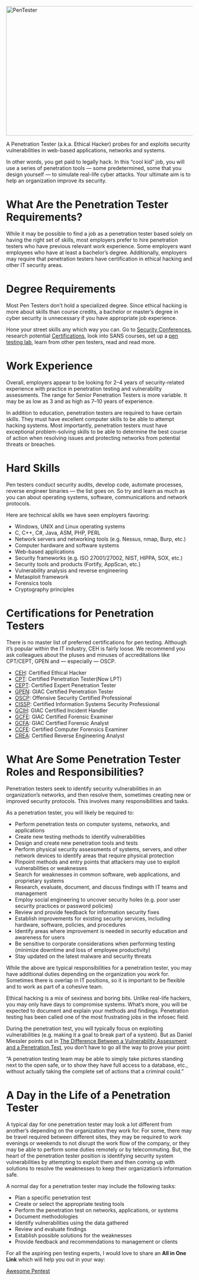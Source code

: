 <img src="https://user-images.githubusercontent.com/24914913/78010341-e1774980-735f-11ea-8c3e-d477b87e363e.png" alt="PenTester" width= "600px" height="350vh">

A Penetration Tester (a.k.a. Ethical Hacker) probes for and exploits security vulnerabilities in web-based applications, networks and systems.

In other words, you get paid to legally hack. In this “cool kid” job, you will use a series of penetration tools — 
some predetermined, some that you design yourself — to simulate real-life cyber attacks. 
Your ultimate aim is to help an organization improve its security.

# What Are the Penetration Tester Requirements?

While it may be possible to find a job as a penetration tester based solely on having the right set of skills, most employers prefer to hire penetration testers 
who have previous relevant work experience. Some employers want employees who have at least a bachelor’s degree. 
Additionally, employers may require that penetration testers have certification in ethical hacking and other IT security areas.

# Degree Requirements

Most Pen Testers don’t hold a specialized degree. 
Since ethical hacking is more about skills than course credits, a bachelor or master’s degree in cyber security is unnecessary if you have appropriate job experience.

Hone your street skills any which way you can. Go to [Security Conferences](https://www.cyberdegrees.org/resources/the-big-list/), 
research potential [Certifications](#Certifications-for-Penetration-Testers), look into SANS courses, set up a [pen testing lab](https://github.com/kaiiyer/awesome-vulnerable/), learn from other pen testers, read and read more.

# Work Experience

Overall, employers appear to be looking for 2–4 years of security-related experience with practice in penetration testing and vulnerability assessments. 
The range for Senior Penetration Testers is more variable. It may be as low as 3 and as high as 7–10 years of experience.

In addition to education, penetration testers are required to have certain skills. They must have excellent computer skills to be able to attempt hacking systems. 
Most importantly, penetration testers must have exceptional problem-solving skills to be able to determine the best course of action when resolving issues and protecting networks from potential threats or breaches.

# Hard Skills

Pen testers conduct security audits, develop code, automate processes, reverse engineer binaries — the list goes on. 
So try and learn as much as you can about operating systems, software, communications and network protocols.

Here are technical skills we have seen employers favoring:

  -  Windows, UNIX and Linux operating systems
  -  C, C++, C#, Java, ASM, PHP, PERL
  -  Network servers and networking tools (e.g. Nessus, nmap, Burp, etc.)
  -  Computer hardware and software systems
  -  Web-based applications
  -  Security frameworks (e.g. ISO 27001/27002, NIST, HIPPA, SOX, etc.)
  -  Security tools and products (Fortify, AppScan, etc.)
  -  Vulnerability analysis and reverse engineering
  -  Metasploit framework
  -  Forensics tools
  -  Cryptography principles

# Certifications for Penetration Testers

There is no master list of preferred certifications for pen testing. Although it’s popular within the IT industry, CEH is fairly loose. We recommend you ask colleagues about the pluses and minuses of accreditations like CPT/CEPT, GPEN and — especially — OSCP.

  -  [CEH](https://www.eccouncil.org/Certification/certified-ethical-hacker): Certified Ethical Hacker
  -  [CPT](https://www.iacertification.org/cpt_certified_penetration_tester.html): Certified Penetration Tester(Now LPT)
  -  [CEPT](https://www.iacertification.org/cept_certified_expert_penetration_tester.html): Certified Expert Penetration Tester
  -  [GPEN](https://www.giac.org/certification/penetration-tester-gpen): GIAC Certified Penetration Tester
  -  [OSCP](https://www.offensive-security.com/information-security-certifications/oscp-offensive-security-certified-professional/): Offensive Security Certified Professional
  -  [CISSP](https://www.isc2.org/cissp/default.aspx): Certified Information Systems Security Professional
  -  [GCIH](https://www.giac.org/certification/certified-incident-handler-gcih): GIAC Certified Incident Handler
  -  [GCFE](https://www.giac.org/certification/certified-forensic-examiner-gcfe): GIAC Certified Forensic Examiner
  -  [GCFA](https://www.giac.org/certification/certified-forensic-analyst-gcfa): GIAC Certified Forensic Analyst
  -  [CCFE](http://www.iacertification.org/ccfe_certified_computer_forensics_examiner.html): Certified Computer Forensics Examiner
  -  [CREA](http://www.iacertification.org/crea_certified_reverse_engineering_analyst.html): Certified Reverse Engineering Analyst

# What Are Some Penetration Tester Roles and Responsibilities?

Penetration testers seek to identify security vulnerabilities in an organization’s networks, and then resolve them, 
sometimes creating new or improved security protocols. This involves many responsibilities and tasks.

As a penetration tester, you will likely be required to:

  -  Perform penetration tests on computer systems, networks, and applications
  -  Create new testing methods to identify vulnerabilities
  -  Design and create new penetration tools and tests
  -  Perform physical security assessments of systems, servers, and other network devices to identify areas that require physical protection
  -  Pinpoint methods and entry points that attackers may use to exploit vulnerabilities or weaknesses
  -  Search for weaknesses in common software, web applications, and proprietary systems
  -  Research, evaluate, document, and discuss findings with IT teams and management
  -  Employ social engineering to uncover security holes (e.g. poor user security practices or password policies)
  -  Review and provide feedback for information security fixes
  -  Establish improvements for existing security services, including hardware, software, policies, and procedures
  -  Identify areas where improvement is needed in security education and awareness for users
  -  Be sensitive to corporate considerations when performing testing (minimize downtime and loss of employee productivity)
  -  Stay updated on the latest malware and security threats

While the above are typical responsibilities for a penetration tester, you may have additional duties depending on the organization you work for. 
Sometimes there is overlap in IT positions, so it is important to be flexible and to work as part of a cohesive team.

Ethical hacking is a mix of sexiness and boring bits. Unlike real-life hackers, you may only have days to compromise systems. 
What’s more, you will be expected to document and explain your methods and findings. 
Penetration testing has been called one of the most frustrating jobs in the infosec field.

During the penetration test, you will typically focus on exploiting vulnerabilities (e.g. making it a goal to break part of a system). 
But as Daniel Miessler points out in [The Difference Between a Vulnerability Assessment and a Penetration Test](https://danielmiessler.com/writing/vulnerability_assessment_penetration_test/), you don’t have to go all the way to prove your point:

“A penetration testing team may be able to simply take pictures standing next to the open safe, or to show they have full access to a database, etc., without actually taking the complete set of actions that a criminal could.”

# A Day in the Life of a Penetration Tester

A typical day for one penetration tester may look a lot different from another’s depending on the organization they work for. 
For some, there may be travel required between different sites, they may be required to work evenings or weekends to not disrupt the work flow of the company, or they may be able to perform some duties remotely or by telecommuting. But, the heart of the penetration tester position is identifying security system vulnerabilities by attempting to exploit them and then coming up with solutions to resolve the weaknesses to keep their organization’s information safe.

A normal day for a penetration tester may include the following tasks:

 -   Plan a specific penetration test
 -   Create or select the appropriate testing tools
 -   Perform the penetration test on networks, applications, or systems
 -   Document methodologies
 -   Identify vulnerabilities using the data gathered
 -   Review and evaluate findings
 -   Establish possible solutions for the weaknesses
 -   Provide feedback and recommendations to management or clients

For all the aspiring pen testing experts, I would love to share an **All in One Link** which will help you out in your way:

[Awesome Pentest](https://github.com/enaqx/awesome-pentest)
